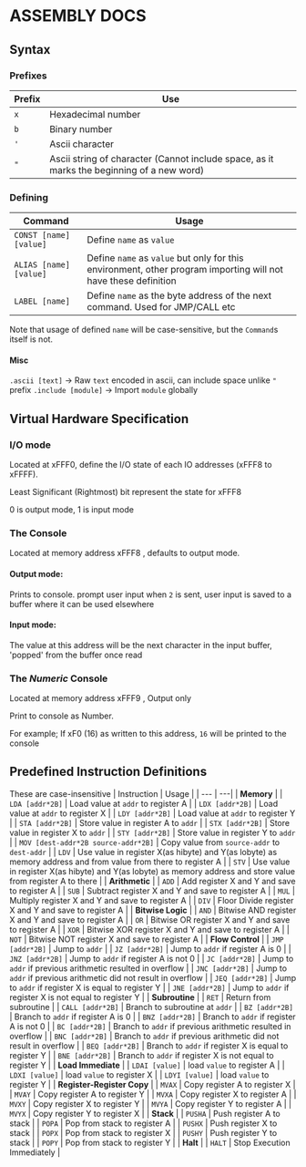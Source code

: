 # ASSEMBLY DOCS

## Syntax
### Prefixes
| Prefix | Use |
| --- | --- |
| `x` | Hexadecimal number |
| `b` | Binary number |
| `'` | Ascii character |
| `"` | Ascii string of character (Cannot include space, as it marks the beginning of a new word) |

### Defining

| Command | Usage|
| --- | ---
| `CONST [name] [value]` | Define `name` as `value` |
| `ALIAS [name] [value]` | Define `name` as `value` but only for this environment, other program importing will not have these definition |
| `LABEL [name]` | Define `name` as the byte address of the next command. Used for JMP/CALL etc |

Note that usage of defined `name` will be case-sensitive, but the `Command`s itself is not.

#### Misc
`.ascii [text]` -> Raw `text` encoded in ascii, can include space unlike `"` prefix
`.include [module]` -> Import `module` globally

## Virtual Hardware Specification
### I/O mode
Located at xFFF0, define the I/O state of each IO addresses (xFFF8 to xFFFF).

Least Significant (Rightmost) bit represent the state for xFFF8

0 is output mode, 1 is input mode

### The Console
Located at memory address xFFF8 , defaults to output mode.
#### Output mode:
Prints to console. prompt user input when `2` is sent, user input is saved to a buffer where it can be used elsewhere
#### Input mode:
The value at this address will be the next character in the input buffer, 'popped' from the buffer once read

### The *Numeric* Console
Located at memory address xFFF9 , Output only

Print to console as Number.

For example; If xF0 (16) as written to this address, `16` will be printed to the console

## Predefined Instruction Definitions
These are case-insensitive
| Instruction | Usage |
| --- | ---|
| **Memory** |
| `LDA [addr*2B]` | Load value at `addr` to register A |
| `LDX [addr*2B]` | Load value at `addr` to register X |
| `LDY [addr*2B]` | Load value at `addr` to register Y |
| `STA [addr*2B]` | Store value in register A to `addr` |
| `STX [addr*2B]` | Store value in register X to `addr` |
| `STY [addr*2B]` | Store value in register Y to `addr` |
| `MOV [dest-addr*2B source-addr*2B]` | Copy value from `source-addr` to `dest-addr` |
| `LDV` | Use value in register X(as hibyte) and Y(as lobyte) as memory address and from value from there to register A |
| `STV` | Use value in register X(as hibyte) and Y(as lobyte) as memory address and store value from register A to there |
| **Arithmetic** |
| `ADD` | Add register X and Y and save to register A |
| `SUB` | Subtract register X and Y and save to register A |
| `MUL` | Multiply register X and Y and save to register A |
| `DIV` | Floor Divide register X and Y and save to register A |
| **Bitwise Logic** |
| `AND` | Bitwise AND register X and Y and save to register A |
| `OR` | Bitwise OR register X and Y and save to register A |
| `XOR` | Bitwise XOR register X and Y and save to register A |
| `NOT` | Bitwise NOT register X and save to register A |
| **Flow Control** |
| `JMP [addr*2B]` | Jump to `addr` |
| `JZ [addr*2B]` | Jump to `addr` if register A is 0 |
| `JNZ [addr*2B]` | Jump to `addr` if register A is not 0 |
| `JC [addr*2B]` | Jump to `addr` if previous arithmetic resulted in overflow |
| `JNC [addr*2B]` | Jump to `addr` if previous arithmetic did not result in overflow |
| `JEQ [addr*2B]` | Jump to `addr` if register X is equal to register Y |
| `JNE [addr*2B]` | Jump to `addr` if register X is not equal to register Y |
| **Subroutine** |
| `RET` | Return from subroutine |
| `CALL [addr*2B]` | Branch to subroutine at `addr` |
| `BZ [addr*2B]` | Branch to `addr` if register A is 0 |
| `BNZ [addr*2B]` | Branch to `addr` if register A is not 0 |
| `BC [addr*2B]` | Branch to `addr` if previous arithmetic resulted in overflow |
| `BNC [addr*2B]` | Branch to `addr` if previous arithmetic did not result in overflow |
| `BEQ [addr*2B]` | Branch to `addr` if register X is equal to register Y |
| `BNE [addr*2B]` | Branch to `addr` if register X is not equal to register Y |
| **Load Immediate** |
| `LDAI [value]` | load `value` to register A |
| `LDXI [value]` | load `value` to register X |
| `LDYI [value]` | load `value` to register Y |
| **Register-Register Copy** |
| `MVAX` | Copy register A to register X |
| `MVAY` | Copy register A to register Y |
| `MVXA` | Copy register X to register A |
| `MVXY` | Copy register X to register Y |
| `MVYA` | Copy register Y to register A |
| `MVYX` | Copy register Y to register X |
| **Stack** |
| `PUSHA` | Push register A to stack |
| `POPA` | Pop from stack to register A |
| `PUSHX` | Push register X to stack |
| `POPX` | Pop from stack to register X |
| `PUSHY` | Push register Y to stack |
| `POPY` | Pop from stack to register Y |
| **Halt** |
| `HALT` | Stop Execution Immediately |

